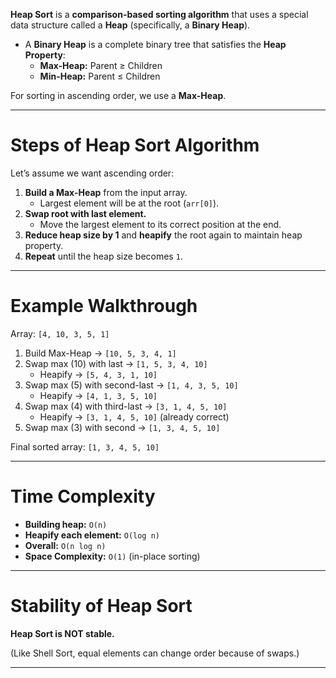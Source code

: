 **Heap Sort** is a **comparison-based sorting algorithm** that uses a special data structure called a **Heap** (specifically, a **Binary Heap**).

- A **Binary Heap** is a complete binary tree that satisfies the **Heap Property**:
    - **Max-Heap:** Parent ≥ Children
    - **Min-Heap:** Parent ≤ Children

For sorting in ascending order, we use a **Max-Heap**.

---

# Steps of Heap Sort Algorithm

Let’s assume we want ascending order:

1. **Build a Max-Heap** from the input array.
    - Largest element will be at the root (`arr[0]`).
2. **Swap root with last element.**
    - Move the largest element to its correct position at the end.
3. **Reduce heap size by 1** and **heapify** the root again to maintain heap property.
4. **Repeat** until the heap size becomes `1`.

---

# Example Walkthrough

Array: `[4, 10, 3, 5, 1]`

1. Build Max-Heap → `[10, 5, 3, 4, 1]`
2. Swap max (10) with last → `[1, 5, 3, 4, 10]`
    - Heapify → `[5, 4, 3, 1, 10]`
3. Swap max (5) with second-last → `[1, 4, 3, 5, 10]`
    - Heapify → `[4, 1, 3, 5, 10]`
4. Swap max (4) with third-last → `[3, 1, 4, 5, 10]`
    - Heapify → `[3, 1, 4, 5, 10]` (already correct)
5. Swap max (3) with second → `[1, 3, 4, 5, 10]`

Final sorted array: `[1, 3, 4, 5, 10]`

---

# Time Complexity

- **Building heap:** `O(n)`
- **Heapify each element:** `O(log n)`
- **Overall:** `O(n log n)`
- **Space Complexity:** `O(1)` (in-place sorting)

---

# Stability of Heap Sort

**Heap Sort is NOT stable.**

(Like Shell Sort, equal elements can change order because of swaps.)

---
